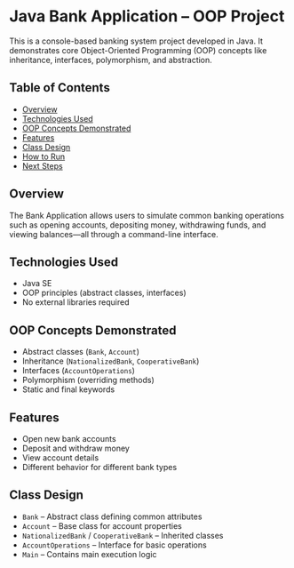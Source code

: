 # Java Bank Application – OOP Project

This is a console-based banking system project developed in Java. It demonstrates core Object-Oriented Programming (OOP) concepts like inheritance, interfaces, polymorphism, and abstraction.

## Table of Contents

- [Overview](#overview)
- [Technologies Used](#technologies-used)
- [OOP Concepts Demonstrated](#oop-concepts-demonstrated)
- [Features](#features)
- [Class Design](#class-design)
- [How to Run](#how-to-run)
- [Next Steps](#next-steps)

## Overview

The Bank Application allows users to simulate common banking operations such as opening accounts, depositing money, withdrawing funds, and viewing balances—all through a command-line interface.

## Technologies Used

- Java SE
- OOP principles (abstract classes, interfaces)
- No external libraries required

## OOP Concepts Demonstrated

- Abstract classes (`Bank`, `Account`)
- Inheritance (`NationalizedBank`, `CooperativeBank`)
- Interfaces (`AccountOperations`)
- Polymorphism (overriding methods)
- Static and final keywords

## Features

- Open new bank accounts
- Deposit and withdraw money
- View account details
- Different behavior for different bank types

## Class Design

- `Bank` – Abstract class defining common attributes  
- `Account` – Base class for account properties  
- `NationalizedBank` / `CooperativeBank` – Inherited classes  
- `AccountOperations` – Interface for basic operations  
- `Main` – Contains main execution logic

